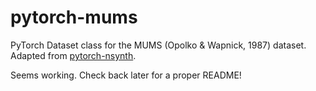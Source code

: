 <!-- TODO: https://archives.ismir.net/ismir2005/paper/000080.pdf -->
<!-- Create a mapping function in utils.py? -->

# pytorch-mums

PyTorch Dataset class for the MUMS (Opolko & Wapnick, 1987) dataset. Adapted from [pytorch-nsynth](https://github.com/kwon-young/pytorch-nsynth).

Seems working. Check back later for a proper README!